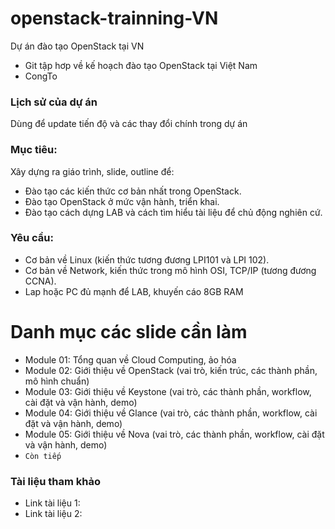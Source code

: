 # openstack-trainning-VN
Dự án đào tạo OpenStack tại VN

* Git tập hơp về kế hoạch đào tạo OpenStack tại Việt Nam
* CongTo

### Lịch sử của dự án
Dùng để update tiến độ và các thay đổi chính trong dự án

### Mục tiêu:
Xây dựng ra giáo trình, slide, outline để: 

* Đào tạo các kiến thức cơ bản nhất trong OpenStack.
* Đào tạo OpenStack ở mức vận hành, triển khai.
* Đào tạo cách dựng LAB và cách tìm hiểu tài liệu để chủ động nghiên cứ.

### Yêu cầu: 
* Cơ bản về Linux (kiến thức tương đương LPI101 và LPI 102).
* Cơ bản về Network, kiến thức trong mô hình OSI, TCP/IP (tương đương CCNA).
* Lap hoặc PC đủ mạnh để LAB, khuyến cáo 8GB RAM

# Danh mục các slide cần làm
* Module 01: Tổng quan về Cloud Computing, ảo hóa
* Module 02: Giới thiệu về OpenStack (vai trò, kiến trúc, các thành phần, mô hình chuẩn)
* Module 03: Giới thiệu về Keystone (vai trò, các thành phần, workflow, cài đặt và vận hành, demo)
* Module 04: Giới thiệu về Glance (vai trò, các thành phần, workflow, cài đặt và vận hành, demo)
* Module 05: Giới thiệu về Nova (vai trò, các thành phần, workflow, cài đặt và vận hành, demo)
* `Còn tiếp`

### Tài liệu tham khảo
* Link tài liệu 1:
* Link tài liệu 2:



